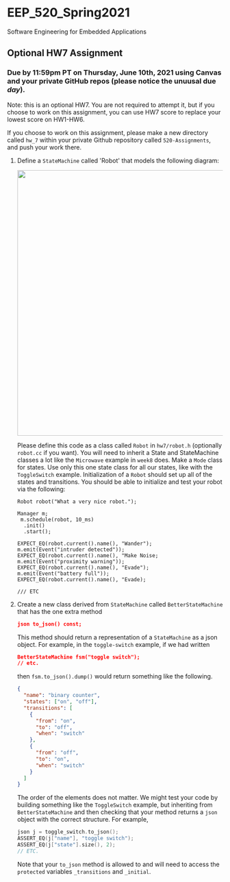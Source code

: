 # EEP_520_Spring2021

Software Engineering for Embedded Applications

## Optional HW7 Assignment

### Due by 11:59pm PT on Thursday, June 10th, 2021 using Canvas and your private GitHub repos (please notice the unuusal due _day_).

Note: this is an optional HW7. You are not required to attempt it, but if you choose to work on this assignment, you can use HW7 score to
replace your lowest score on HW1-HW6.

If you choose to work on this assignment, please make a new directory called `hw_7` within your private Github repository called `520-Assignments`,
and push your work there.

1. Define a `StateMachine` called 'Robot' that models the following diagram:

   <img src="https://raw.githubusercontent.com/klavins/EEP520-W20/master/week_7/images/robot.png" width="620"></image>

   Please define this code as a class called `Robot` in `hw7/robot.h` (optionally `robot.cc` if you want). You will need to inherit a State and StateMachine classes a lot like the `Microwave` example in `week8` does. Make a `Mode` class for states. Use only this one state class for all our states, like with the `ToggleSwitch` example. Initialization of a `Robot` should set up all of the states and transitions. You should be able to initialize and test your robot via the following:

   ```
   Robot robot("What a very nice robot.");

   Manager m;
    m.schedule(robot, 10_ms)
     .init()
     .start();

   EXPECT_EQ(robot.current().name(), "Wander");
   m.emit(Event("intruder detected"));
   EXPECT_EQ(robot.current().name(), "Make Noise;
   m.emit(Event("proximity warning"));
   EXPECT_EQ(robot.current().name(), "Evade");
   m.emit(Event("battery full"));
   EXPECT_EQ(robot.current().name(), "Evade);

   /// ETC

   ```

1. Create a new class derived from `StateMachine` called `BetterStateMachine` that has the one extra method

   ```json
   json to_json() const;
   ```

   This method should return a representation of a `StateMachine` as a json object. For example, in the `toggle-switch` example, if we had written

   ```json
   BetterStateMachine fsm("toggle switch");
   // etc.
   ```

   then `fsm.to_json().dump()` would return something like the following.

   ```json
   {
     "name": "binary counter",
     "states": ["on", "off"],
     "transitions": [
       {
         "from": "on",
         "to": "off",
         "when": "switch"
       },
       {
         "from": "off",
         "to": "on",
         "when": "switch"
       }
     ]
   }
   ```

   The order of the elements does not matter. We might test your code by building something like the `ToggleSwitch` example, but inheriting from `BetterStateMachine` and then checking that your method returns a `json` object with the correct structure. For example,

   ```c++
   json j = toggle_switch.to_json();
   ASSERT_EQ(j["name"], "toggle switch");
   ASSERT_EQ(j["state"].size(), 2);
   // ETC.
   ```

   Note that your `to_json` method is allowed to and will need to access the `protected` variables `_transitions` and `_initial`.
